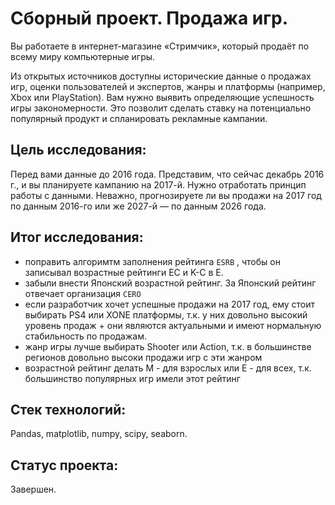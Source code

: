 # Сборный проект. Продажа игр.

Вы работаете в интернет-магазине «Стримчик», который продаёт по всему миру компьютерные игры.

Из открытых источников доступны исторические данные о продажах игр, оценки пользователей и экспертов, жанры и платформы (например, Xbox или PlayStation). Вам нужно выявить определяющие успешность игры закономерности. Это позволит сделать ставку на потенциально популярный продукт и спланировать рекламные кампании.

## Цель исследования:

Перед вами данные до 2016 года. Представим, что сейчас декабрь 2016 г., и вы планируете кампанию на 2017-й. Нужно отработать принцип работы с данными. Неважно, прогнозируете ли вы продажи на 2017 год по данным 2016-го или же 2027-й — по данным 2026 года.

## Итог исследования:
- поправить алгоримтм заполнения рейтинга  `ESRB` , чтобы он записывал возрастные рейтинги EC и K-C в E.
- забыли внести Японский возрастной рейтинг. За Японский рейтинг отвечает организация `CERO` 
- если разработчик хочет успешные продажи на 2017 год, ему стоит выбирать PS4 или XONE платформы, т.к. у них довольно высокий уровень продаж + они являются актуальными и имеют нормальную стабильность по продажам.
- жанр игры лучше выбирать Shooter или Action, т.к. в большинстве регионов довольно высоки продажи игр с эти жанром
- возрастной рейтинг делать M - для взрослых или E - для всех, т.к. большинство популярных игр имели этот рейтинг

## Стек технологий:

Pandas, matplotlib, numpy, scipy, seaborn.

## Статус проекта:

Завершен.

